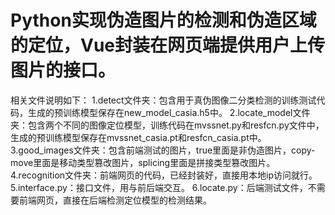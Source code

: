 # Python实现伪造图片的检测和伪造区域的定位，Vue封装在网页端提供用户上传图片的接口。
相关文件说明如下：
1.detect文件夹：包含用于真伪图像二分类检测的训练测试代码，生成的预训练模型保存在new_model_casia.h5中。
2.locate_model文件夹：包含两个不同的图像定位模型，训练代码在mvssnet.py和resfcn.py文件中，生成的预训练模型保存在mvssnet_casia.pt和resfcn_casia.pt中。
3.good_images文件夹：包含前端测试的图片，true里面是非伪造图片，copy-move里面是移动类型篡改图片，splicing里面是拼接类型篡改图片。
4.recognition文件夹：前端网页的代码，已经封装好，直接用本地ip访问就行。
5.interface.py：接口文件，用与前后端交互。
6.locate.py：后端测试文件，不需要前端网页，直接在后端检测定位模型的检测结果。
